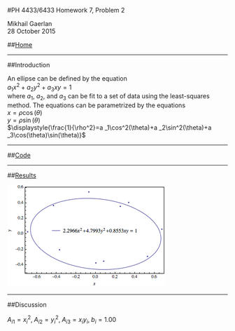 <script type="text/javascript" src="http://latex.codecogs.com/latexit.js"></script>
<script type="text/javascript">
LatexIT.add('p',true);
</script>
#PH 4433/6433 Homework 7, Problem 2

Mikhail Gaerlan  
28 October 2015

##[Home](../hw7.html)

---

##Introduction

An ellipse can be defined by the equation  
$a _1x^2+a _2y^2+a _3xy=1$  
where <em>a</em><sub>1</sub>, <em>a</em><sub>2</sub>, and <em>a</em><sub>3</sub> can be fit to a set of data using the least-squares method. The equations can be parametrized by the equations  
$\displaystyle{x=\rho\cos(\theta)}$  
$\displaystyle{y=\rho\sin(\theta)}$  
$\displaystyle{\frac{1}{\rho^2}=a _1\cos^2(\theta)+a _2\sin^2(\theta)+a _3\cos(\theta)\sin(\theta)}$  

---
##[Code](hw7-2.f90)

---
##[Results](hw7-2.txt)

![Ellipse](ellipse.png)

---
##Discussion

$A _{i1} = x _i^2,\;A _{i2} = y _i^2,\;A _{i3} = x _iy _i,\;b _i = 1.00$
